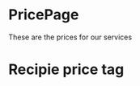 # PricePage
These are the prices for our services 

<!DOCTYPE html>
<html>
    <head> 
        <meta charset="utf-8">
        <title>HTML basics</title> <h1> Recipie price tag <h1>
    </head>
    <body>
    </body>
</html>
